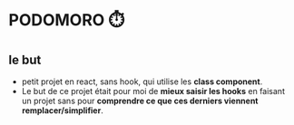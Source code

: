 # PODOMORO :stopwatch:

## le but 
- petit projet en react, sans hook, qui utilise les **class component**. 
- Le but de ce projet était pour moi de **mieux saisir les hooks** en faisant un projet sans pour **comprendre ce que ces derniers viennent remplacer/simplifier**.

